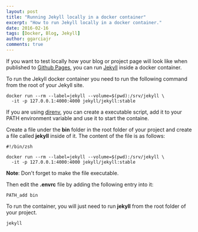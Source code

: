 ```yaml
---
layout: post
title: "Running Jekyll locally in a docker container"
excerpt: "How to run Jekyll locally in a docker container."
date: 2016-02-16
tags: [Docker, Blog, Jekyll]
author: ggarciajr
comments: true
---
```


If you want to test locally how your blog or project page will look like when published to <a href="https://pages.github.com/" target="_blank">Github Pages</a>, you can run <a href="http://jekyllrb.com/" target="_blank">Jekyll</a> inside a docker container.

To run the Jekyll docker container you need to run the following command from the root of your Jekyll site.

```shell
docker run --rm --label=jekyll --volume=$(pwd):/srv/jekyll \
  -it -p 127.0.0.1:4000:4000 jekyll/jekyll:stable
```

If you are using <a href="http://direnv.net/" target="_blank">direnv</a>, you can create a executable script, add it to your PATH environment variable and use it to start the containe.

Create a file under the **bin** folder in the root folder of your project and create a file called **jekyll** inside of it. The content of the file is as follows:

```shell
#!/bin/zsh

docker run --rm --label=jekyll --volume=$(pwd):/srv/jekyll \
  -it -p 127.0.0.1:4000:4000 jekyll/jekyll:stable
```

**Note**: Don't forget to make the file executable.

Then edit the **.envrc** file by adding the following entry into it:

```shell
PATH_add bin
```

To run the container, you will just need to run **jekyll** from the root folder of your project.

```shell
jekyll
```
